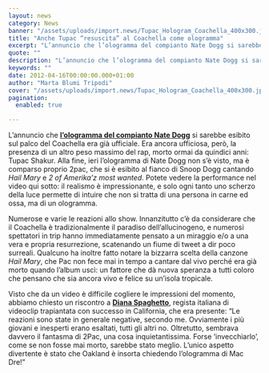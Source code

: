 ```yaml
---
layout: news
category: News
banner: "/assets/uploads/import.news/Tupac_Hologram_Coachella_400x300.jpg"
title: "Anche Tupac “resuscita” al Coachella come ologramma"
excerpt: "L’annuncio che l’ologramma del compianto Nate Dogg si sarebbe esibito sul palco del Coachella era già ufficiale. Era ancora ufficiosa, però, la presenza di un altro  peso massimo del rap, morto ormai da quindici anni: Tupac Shakur. Alla fine, ieri l’ologramma di Nate Dogg non s’è visto, ma è comparso proprio 2pac, che si è [&hellip"
quote: ""
description: "L’annuncio che l’ologramma del compianto Nate Dogg si sarebbe esibito sul palco del Coachella era già ufficiale. Era ancora ufficiosa, però, la presenza di un altro  peso massimo del rap, morto ormai da quindici anni: Tupac Shakur. Alla fine, ieri l’ologramma di Nate Dogg non s’è visto, ma è comparso proprio 2pac, che si è [&hellip"
keywords: ""
date: 2012-04-16T00:00:00.000+01:00
author: "Marta Blumi Tripodi"
cover: "/assets/uploads/import.news/Tupac_Hologram_Coachella_400x300.jpg"
pagination:
  enabled: true

---
```


L’annuncio che **[l’ologramma del compianto Nate Dogg](https://hotmc.com/nate-dogg-in-concerto-al-coachella-come-ologramma/ "http://hotmc.com/nate-dogg-in-concerto-al-coachella-come-ologramma/")** si sarebbe esibito sul palco del Coachella era già ufficiale. Era ancora ufficiosa, però, la presenza di un altro peso massimo del rap, morto ormai da quindici anni: Tupac Shakur. Alla fine, ieri l’ologramma di Nate Dogg non s’è visto, ma è comparso proprio 2pac, che si è esibito al fianco di Snoop Dogg cantando _Hail Mary_ e _2 of Amerika’z most wanted_. Potete vedere la performance nel video qui sotto: il realismo è impressionante, e solo ogni tanto uno scherzo della luce permette di intuire che non si tratta di una persona in carne ed ossa, ma di un ologramma.

Numerose e varie le reazioni allo show. Innanzitutto c’è da considerare che il Coachella è tradizionalmente il paradiso dell’allucinogeno, e numerosi spettatori in trip hanno immediatamente pensato a un miraggio e/o a una vera e propria resurrezione, scatenando un fiume di tweet a dir poco surreali. Qualcuno ha inoltre fatto notare la bizzarra scelta della canzone _Hail Mary_, che Pac non fece mai in tempo a cantare dal vivo perché era già morto quando l’album uscì: un fattore che dà nuova speranza a tutti coloro che pensano che sia ancora vivo e felice su un’isola tropicale.

Visto che da un video è difficile cogliere le impressioni del momento, abbiamo chiesto un riscontro a **[Diana Spaghetto](https://hotmc.com/registi-italiani-desportazione-hottub-4-lokos-only/ "http://hotmc.com/registi-italiani-desportazione-hottub-4-lokos-only/")**, regista italiana di videoclip trapiantata con successo in California, che era presente: “Le reazioni sono state in generale negative, secondo me. Ovviamente i più giovani e inesperti erano esaltati, tutti gli altri no. Oltretutto, sembrava davvero il fantasma di 2Pac, una cosa inquietantissima. Forse ‘invecchiarlo’, come se non fosse mai morto, sarebbe stato meglio. L’unico aspetto divertente è stato che Oakland è insorta chiedendo l’ologramma di Mac Dre!”  